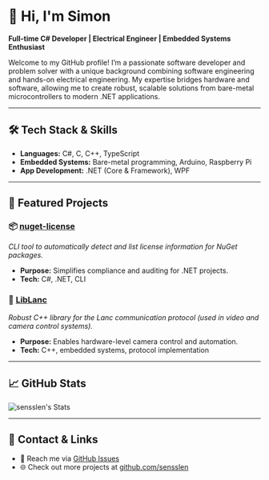 # 👋 Hi, I'm Simon

**Full-time C# Developer | Electrical Engineer | Embedded Systems Enthusiast**

Welcome to my GitHub profile! I’m a passionate software developer and problem solver with a unique background combining software engineering and hands-on electrical engineering. My expertise bridges hardware and software, allowing me to create robust, scalable solutions from bare-metal microcontrollers to modern .NET applications.

---

## 🛠️ Tech Stack & Skills

- **Languages:** C#, C, C++, TypeScript
- **Embedded Systems:** Bare-metal programming, Arduino, Raspberry Pi
- **App Development:** .NET (Core & Framework), WPF

---

## 🚀 Featured Projects

### 📦 [nuget-license](https://github.com/sensslen/nuget-license)
*CLI tool to automatically detect and list license information for NuGet packages.*
- **Purpose:** Simplifies compliance and auditing for .NET projects.
- **Tech:** C#, .NET, CLI

### 📡 [LibLanc](https://github.com/sensslen/LibLanc)
*Robust C++ library for the Lanc communication protocol (used in video and camera control systems).*
- **Purpose:** Enables hardware-level camera control and automation.
- **Tech:** C++, embedded systems, protocol implementation

---

## 📈 GitHub Stats

![sensslen's Stats](https://github-readme-stats.vercel.app/api?username=sensslen&count_private=true&theme=transparent&hide_border=true)

---

## 💬 Contact & Links

- 📨 Reach me via [GitHub Issues](https://github.com/sensslen/sensslen/issues)
- 🌐 Check out more projects at [github.com/sensslen](https://github.com/sensslen)
